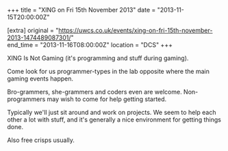 +++
title = "XING on Fri 15th November 2013"
date = "2013-11-15T20:00:00Z"

[extra]
original = "https://uwcs.co.uk/events/xing-on-fri-15th-november-2013-1474489087301/"    
end_time = "2013-11-16T08:00:00Z"
location = "DCS"
+++

XING Is Not Gaming (it's programming and stuff during gaming).

Come look for us programmer-types in the lab opposite where the main gaming events happen.

Bro-grammers, she-grammers and coders even are welcome. Non-programmers may wish to come for help getting started.

Typically we'll just sit around and work on projects. We seem to help each other a lot with stuff, and it's generally a nice environment for getting things done.

Also free crisps usually.

